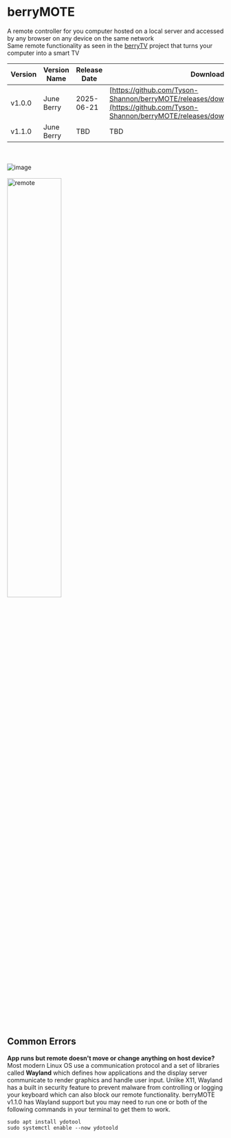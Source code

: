 # berryMOTE
A remote controller for you computer hosted on a local server and accessed by any browser on any device on the same network<br/>
Same remote functionality as seen in the [berryTV](https://github.com/Tyson-Shannon/berryTV) project that turns your computer into a smart TV <br/>

| Version  | Version Name | Release Date | Download Link | OS Supported |
| --- | --- | --- | --- | --- |
| v1.0.0 | June Berry | 2025-06-21 | [https://github.com/Tyson-Shannon/berryMOTE/releases/download/v1.0.0/berryMOTE.exe](https://github.com/Tyson-Shannon/berryMOTE/releases/download/v1.0.0/berryMOTE.exe) | Windows |
| v1.1.0 | June Berry | TBD | TBD | Linux |

<br/><br/>
![image](https://github.com/user-attachments/assets/8ad0834a-85b5-48aa-976d-4b03fa165142) <br/><br/>
<img src="https://github.com/user-attachments/assets/4022920a-eab3-4a3e-895a-d09decce7954" alt="remote" style="width:50%; height:auto;">
<br/><br/>
## Common Errors
**App runs but remote doesn't move or change anything on host device?** <br/>
Most modern Linux OS use a communication protocol and a set of libraries called **Wayland** which defines how applications and the display server communicate to render graphics and handle user input. Unlike X11, Wayland has a built in security feature to prevent malware from controlling or logging your keyboard which can also block our remote functionality. berryMOTE v1.1.0 has Wayland support but you may need to run one or both of the following commands in your terminal to get them to work. <br/>
```
sudo apt install ydotool
sudo systemctl enable --now ydotoold
```
<br/>
